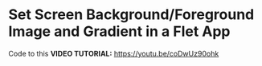 # Set Screen Background/Foreground Image and Gradient in a Flet App

Code to this **VIDEO TUTORIAL:** https://youtu.be/coDwUz90ohk
